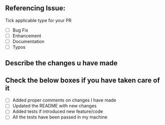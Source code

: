 ## Referencing Issue: 

Tick applicable type for your PR
- [ ] Bug Fix
- [ ] Enhancement
- [ ] Documentation
- [ ] Typos

## Describe the changes u have made


## Check the below boxes if you have taken care of it
- [ ] Added proper comments on changes I have made
- [ ] Updated the README with new changes
- [ ] Added tests if introduced new feature/code
- [ ] All the tests have been passed in my machine
